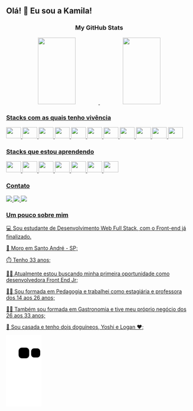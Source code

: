 ## Olá! 👋 Eu sou a Kamila!
  <div align='center'>
    <h3>My GitHub Stats</h3>
    <a href='https://github.com/KamilaMattos/KamilaMattos'>
    <img width='45%' height='180em' src='https://github-readme-stats.vercel.app/api?username=KamilaMattos&show_icons=true&theme=dracula&include_all_commits=true&count_private=true&hide_border=true'/>
    <img width='45%' height='180em' src='https://github-readme-stats.vercel.app/api/top-langs/?username=KamilaMattos&layout=compact&langs_count=16&theme=dracula&hide_border=true'/>
  </div>

<div>
  <h3>Stacks com as quais tenho vivência</h3>
  <img height='30' width='40' src="https://cdn.jsdelivr.net/gh/devicons/devicon/icons/html5/html5-original.svg" />
  <img height='30' width='40' src="https://cdn.jsdelivr.net/gh/devicons/devicon/icons/css3/css3-original.svg" />
  <img height='30' width='40' src="https://cdn.jsdelivr.net/gh/devicons/devicon/icons/javascript/javascript-original.svg" />
  <img height='30' width='40' src="https://cdn.jsdelivr.net/gh/devicons/devicon/icons/react/react-original.svg" />
  <img height='30' width='40' src="https://cdn.jsdelivr.net/gh/devicons/devicon/icons/redux/redux-original.svg" />
  <img height='30' width='40' src="https://cdn.jsdelivr.net/gh/devicons/devicon/icons/git/git-original.svg" />
  <img height='30' width='40' src="https://cdn.jsdelivr.net/gh/devicons/devicon/icons/vscode/vscode-original.svg" />
  <img height='30' width='40' src="https://cdn.jsdelivr.net/gh/devicons/devicon/icons/slack/slack-original.svg" />
  <img height='30' width='40' src="https://cdn.jsdelivr.net/gh/devicons/devicon/icons/materialui/materialui-original.svg" />
  <img height='30' width='40' src="https://cdn.jsdelivr.net/gh/devicons/devicon/icons/trello/trello-plain.svg" />
  <img height='30' width='40' src="https://cdn.jsdelivr.net/gh/devicons/devicon/icons/figma/figma-original.svg" />
</div>
<div>
  <h3>Stacks que estou aprendendo</h3>
  <img height='30' width='40' src="https://cdn.jsdelivr.net/gh/devicons/devicon/icons/nodejs/nodejs-original.svg" />
  <img height='30' width='40' src="https://cdn.jsdelivr.net/gh/devicons/devicon/icons/express/express-original.svg" />
  <img height='30' width='40' src="https://cdn.jsdelivr.net/gh/devicons/devicon/icons/postgresql/postgresql-original.svg" />
  <img height='30' width='40' src="https://cdn.jsdelivr.net/gh/devicons/devicon/icons/jest/jest-plain.svg" />      
  <img height='30' width='40' src="https://cdn.jsdelivr.net/gh/devicons/devicon/icons/typescript/typescript-original.svg" />
  <img height='30' width='40' src="https://cdn.jsdelivr.net/gh/devicons/devicon/icons/python/python-original.svg" />
  <img height='30' width='40' src="https://cdn.jsdelivr.net/gh/devicons/devicon/icons/mongodb/mongodb-original.svg" />
</div>

<div>
  <h3>Contato</h3>
  <a href='https://www.linkedin.com/in/kamilamattos/' target='_blank'><img src='https://img.shields.io/badge/LinkedIn-0077B5?style=for-the-badge&logo=linkedin&logoColor=white'>
  <a href='mailto:kamila_mattos@hotmail.com' target='_blank'><img src='https://img.shields.io/badge/Gmail-D14836?style=for-the-badge&logo=gmail&logoColor=white'>
  <a href='https://www.codewars.com/users/kamila_mattos' target='_blank'><img src='https://img.shields.io/badge/Codewars-B1361E?style=for-the-    badge&logo=Codewars&logoColor=white'>
</div>
<div>
  <h3>Um pouco sobre mim</h3>
  <p>💻 Sou estudante de Desenvolvimento Web Full Stack, com o Front-end já finalizado.</p>
  <p>🏡 Moro em Santo André - SP;</p>
  <p>⏱️ Tenho 33 anos;</p>
  <p>🧑‍💻 Atualmente estou buscando minha primeira oportunidade como desenvolvedora Front End Jr;</p>
  <p>👩‍🏫 Sou formada em Pedagogia e trabalhei como estagiária e professora dos 14 aos 26 anos;</p>
  <p>🧑‍🍳 Também sou formada em Gastronomia e tive meu próprio negócio dos 26 aos 33 anos;</p>
  <p>🐶 Sou casada e tenho dois doguíneos, Yoshi e Logan ❤️;</p>
</div>
<img src='https://github.com/KamilaMattos/KamilaMattos/blob/output/github-contribution-grid-snake.svg'/>





